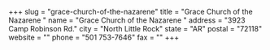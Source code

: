 +++
slug = "grace-church-of-the-nazarene"
title = "Grace Church of the Nazarene "
name = "Grace Church of the Nazarene "
address = "3923 Camp Robinson Rd."
city = "North Little Rock"
state = "AR"
postal = "72118"
website = ""
phone = "501 753-7646"
fax = ""
+++
